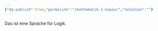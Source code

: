 ```yaml
---
{"dg-publish":true,"permalink":"/mathematik-1-kopie/","noteIcon":""}
---
```


Das ist eine Sprache für Logik.